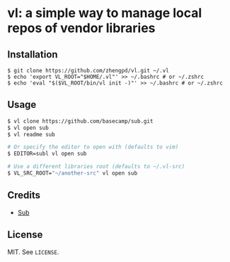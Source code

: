 # vl: a simple way to manage local repos of vendor libraries

## Installation

    $ git clone https://github.com/zhengpd/vl.git ~/.vl
    $ echo 'export VL_ROOT="$HOME/.vl"' >> ~/.bashrc # or ~/.zshrc 
    $ echo 'eval "$($VL_ROOT/bin/vl init -)"' >> ~/.bashrc # or ~/.zshrc

## Usage

```bash
$ vl clone https://github.com/basecamp/sub.git
$ vl open sub
$ vl readme sub

# Or specify the editor to open with (defaults to vim)
$ EDITOR=subl vl open sub

# Use a different libraries root (defaults to ~/.vl-src)
$ VL_SRC_ROOT="~/another-src" vl open sub
```

## Credits

- [Sub](https://github.com/basecamp/sub)

## License

MIT. See `LICENSE`.
